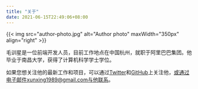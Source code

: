 ```yaml
---
title: "关于"
date: 2021-06-15T22:49:06+08:00
---
```


{{< img src="author-photo.jpg" alt="Author photo" maxWidth="350px" align="right" >}}

毛训星是一位前端开发人员，目前工作地点在中国杭州，就职于阿里巴巴集团。他毕业于南昌大学，获得了计算机科学学士学位。

如果您想关注他的最新工作和项目，可以通过[Twitter](https://twitter.com/maoxunxing)和[GitHub](https://github.com/XingMXTeam)上关注他，或通过电子邮件xunxing1989@gmail.com与他联系。